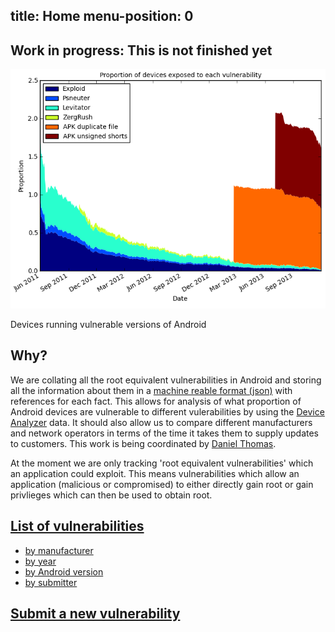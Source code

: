 
title: Home
menu-position: 0
---

## Work in progress: This is not finished yet

<div id="graph">
<img src="images/nvulnerabilities.png" alt="Proportion of devices affected by root vulnerabilities"/>
<p>Devices running vulnerable versions of Android</p>
</div>

## Why?

We are collating all the root equivalent vulnerabilities in Android and storing all the information about them in a [machine reable format (json)](spec) with references for each fact.
This allows for analysis of what proportion of Android devices are vulnerable to different vulerabilities by using the [Device Analyzer](https://deviceanalyzer.cl.cam.ac.uk/) data.
It should also allow us to compare different manufacturers and network operators in terms of the time it takes them to supply updates to customers.
This work is being coordinated by [Daniel Thomas](submitters/drt24).

At the moment we are only tracking 'root equivalent vulnerabilities' which an application could exploit.
This means vulnerabilities which allow an application (malicious or compromised) to either directly gain root or gain privlieges which can then be used to obtain root.

## [List of vulnerabilities](all)
* [by manufacturer](by/manufacturer)
* [by year](by/year)
* [by Android version](by/version)
* [by submitter](by/submitter)

## [Submit a new vulnerability](submit)

